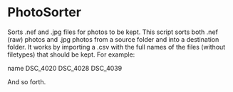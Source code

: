 # PhotoSorter
Sorts .nef and .jpg files for photos to be kept.
This script sorts both .nef (raw) photos and .jpg photos from a source folder and into a destination folder. 
It works by importing a .csv with the full names of the files (without filetypes) that should be kept.
For example:

name
DSC_4020
DSC_4028
DSC_4039

And so forth.
